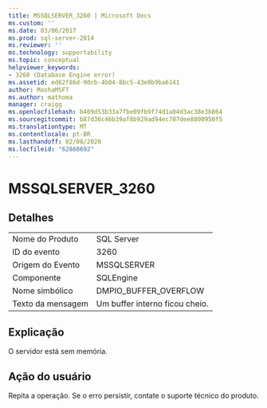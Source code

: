 ```yaml
---
title: MSSQLSERVER_3260 | Microsoft Docs
ms.custom: ''
ms.date: 03/06/2017
ms.prod: sql-server-2014
ms.reviewer: ''
ms.technology: supportability
ms.topic: conceptual
helpviewer_keywords:
- 3260 (Database Engine error)
ms.assetid: ed62f86d-90cb-4b04-8bc5-43e0b9ba6141
author: MashaMSFT
ms.author: mathoma
manager: craigg
ms.openlocfilehash: b409d53b33a7fbe09fb9f74d1a04d3ac38e3b864
ms.sourcegitcommit: b87d36c46b39af8b929ad94ec707dee8800950f5
ms.translationtype: MT
ms.contentlocale: pt-BR
ms.lasthandoff: 02/08/2020
ms.locfileid: "62868692"
---
```

# <a name="mssqlserver_3260"></a>MSSQLSERVER_3260
    
## <a name="details"></a>Detalhes  
  
|||  
|-|-|  
|Nome do Produto|SQL Server|  
|ID do evento|3260|  
|Origem do Evento|MSSQLSERVER|  
|Componente|SQLEngine|  
|Nome simbólico|DMPIO_BUFFER_OVERFLOW|  
|Texto da mensagem|Um buffer interno ficou cheio.|  
  
## <a name="explanation"></a>Explicação  
 O servidor está sem memória.  
  
## <a name="user-action"></a>Ação do usuário  
 Repita a operação. Se o erro persistir, contate o suporte técnico do produto.  
  
  
